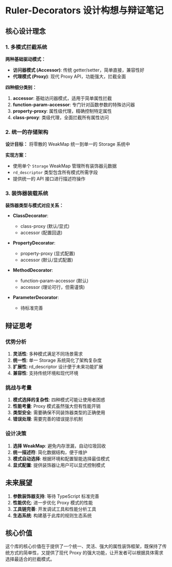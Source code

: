 # Ruler-Decorators 设计构想与辩证笔记

## 核心设计理念

### 1. 多模式拦截系统

**两种基础驱动模式：**

-   **访问器模式 (Accessor)**: 传统 getter/setter，简单直接，兼容性好
-   **代理模式 (Proxy)**: 现代 Proxy API，功能强大，拦截全面

**四种细分类别：**

1.  **accessor**: 基础访问器模式，适用于简单属性拦截
2.  **function-param-accessor**: 专门针对函数参数的特殊访问器
3.  **property-proxy**: 属性级代理，精确控制特定属性
4.  **class-proxy**: 类级代理，全面拦截所有属性访问

### 2. 统一的存储架构

**设计目标：** 将零散的 WeakMap 统一到单一的 Storage 系统中

**实现方案：**

-   使用单个 `Storage` WeakMap 管理所有装饰器元数据
-   `rd_descriptor` 类型包含所有模式所需字段
-   提供统一的 API 接口进行描述符操作

### 3. 装饰器装载系统

**装饰器类型与模式对应关系：**

-   **ClassDecorator**:

    -   class-proxy (默认/显式)
    -   accessor (配置回退)

-   **PropertyDecorator**:

    -   property-proxy (显式配置)
    -   accessor (默认/显式配置)

-   **MethodDecorator**:

    -   function-param-accessor (默认)
    -   accessor (理论可行，但需谨慎)

-   **ParameterDecorator**:
    -   待标准完善

## 辩证思考

### 优势分析

1.  **灵活性**: 多种模式满足不同场景需求
2.  **统一性**: 单一 Storage 系统简化了架构复杂度
3.  **扩展性**: rd_descriptor 设计便于未来功能扩展
4.  **兼容性**: 支持传统环境和现代环境

### 挑战与考量

1.  **模式选择的复杂性**: 四种模式可能让使用者困惑
2.  **性能考量**: Proxy 模式虽然强大但有性能开销
3.  **类型安全**: 需要确保不同装饰器类型的正确使用
4.  **错误处理**: 需要完善的错误提示机制

### 设计决策

1.  **选择 WeakMap**: 避免内存泄漏，自动垃圾回收
2.  **统一描述符**: 简化数据结构，便于维护
3.  **模式自动选择**: 根据环境和配置智能选择最佳模式
4.  **显式配置**: 提供装饰器让用户可以显式控制模式

## 未来展望

1.  **参数装饰器支持**: 等待 TypeScript 标准完善
2.  **性能优化**: 进一步优化 Proxy 模式的性能
3.  **工具链完善**: 开发调试工具和性能分析工具
4.  **生态系统**: 构建基于此库的规则生态系统

## 核心价值

这个库的核心价值在于提供了一个统一、灵活、强大的属性装饰框架，既保持了传统方式的简单性，又提供了现代 Proxy 的强大功能，让开发者可以根据具体需求选择最适合的拦截模式。
